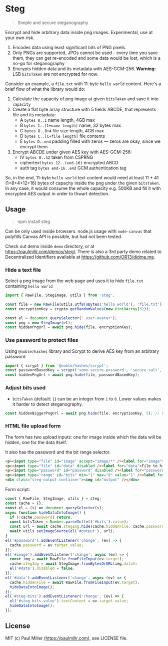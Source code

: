 # Steg

> Simple and secure steganography

Encrypt and hide arbitrary data inside png images. Experimental, use at your own risk.

1. Encodes data using least significant bits of PNG pixels.
2. Only PNGs are supported, JPGs cannot be used - every time you save them, they can get
  re-encoded and some data would be lost, which is a no-go for steganography
3. Encrypts hidden data and its metadata with AES-GCM-256. **Warning:** LSB `bitsTaken` are not encrypted for now.

Consider an example, a `file.txt` with 11-byte `hello world` content. Here's a brief flow of what the library would do:

1. Calculate the capacity of png image at given `bitsTaken` and save it into `capacity`
2. Create a flat byte array structure with 5 fields ABCDE, that represents file and its metadata:
    * A `bytes 0..1`  name length, 4GB max
    * B `bytes 1..[1+name length]` name, 32 bytes max
    * C `bytes B..B+4` file size length, 4GB max
    * D `bytes C..[C+file length]` file contents
    * E `bytes D..end` padding filled with zeros — zeros are okay, since we encrypt them
3. Encrypt ABCDE under given AES key with AES-GCM-256:
    * IV `bytes 0..12` taken from CSPRNG
    * ciphertext `bytes 12..(end-16)` encrypted ABCD
    * auth tag `bytes end-16..end` GCM authentication tag

So, in the end, 11-byte `hello world` text content would need at least 11 + 41 (1+8+4+12+16) bytes of capacity inside
the png under the given `bitsTaken`. In any case, it would consume the whole capacity e.g. 500KB and fill it with encrypted
AES output in order to thwart detection.

## Usage

> npm install steg

Can be only used inside browsers. node.js usage with `node-canvas` that polyfills Canvas API is possible,
but had not been tested.

Check out demo inside `demo` directory, or at https://paulmillr.com/demos/steg/. There is also a 3rd party demo related to Decentralized Identifiers available at https://github.com/OR13/didme.me.

### Hide a text file

Select a png image from the web page and uses it to hide `file.txt` containing `hello world`

```ts
import { RawFile, StegImage, utils } from 'steg';

const file = new RawFile(utils.utf8ToBytes('hello world'), 'file.txt');
const encryptionKey = crypto.getRandomValues(new Uint8Array(32));

const el = document.querySelector('.user-avatar');
const png = new StegImage(el);
const hiddenPngUrl = await png.hide(file, encryptionKey);
```

### Use password to protect files

Using `@noble/hashes` library and Scrypt to derive AES key from an arbitrary password

```ts
import { scrypt } from '@noble/hashes/scrypt';
const passwordBasedKey = scrypt('some-secure-password', 'secure-salt', { N: 2**19, r: 8, p: 1 });
const hiddenPngUrl = await png.hide(file, passwordBasedKey);
```

### Adjust bits used

- `bitsTaken` (default: `1`) can be an integer from `1` to `8`. Lower values makes it harder to detect steganography.

```ts
const hiddenBiggerPngUrl = await png.hide(file, encryptionKey, 5); // Uses 5 bitsTaken
```

### HTML file upload form

The form has two upload inputs: one for image inside which the data will be hidden, one for the data itself.

It also has the password and the bit range selector.

```html
<p><input type="file" id="image" accept="image/*" /><label for="image">Image</label></p>
<p><input type="file" id="data" disabled /><label for="data">File to hide inside image</label></p>
<p><input type="password" id="password" disabled /><label for="password">Password</label></p>
<p><input type="range" id="bits" min="1" max="8" value="1" /><label for="bits">Bits taken</label></p>
<div class="steg-output-container"><img id="output" /></div>
```

Form script:

```ts
const { RawFile, StegImage, utils } = steg;
const cache = {};
const el = (s) => document.querySelector(s);
async function hideDataIntoImage() {
  if (!cache.password) return;
  const bitsTaken = Number.parseInt(el('#bits').value);
  const url = await cache.stegImg.hide(cache.hiddenFile, cache.password, bitsTaken);
  await utils.setImageSource(el('#output'), url);
}
el('#password').addEventListener('change', (ev) => {
  cache.password = ev.target.value;
});
el('#image').addEventListener('change', async (ev) => {
  const img = await RawFile.fromFileInput(ev.target);
  cache.stegImg = await StegImage.fromBytesOrURL(img.data);
  el('#data').disabled = false;
});
el('#data').addEventListener('change', async (ev) => {
  cache.hiddenFile = await RawFile.fromFileInput(ev.target);
  hideDataIntoImage();
});
el('#steg-bits').addEventListener('change', (ev) => {
  el('#steg-bits-value').textContent = ev.target.value;
  hideDataIntoImage();
});
```

## License

MIT (c) Paul Miller [(https://paulmillr.com)](https://paulmillr.com), see LICENSE file.

